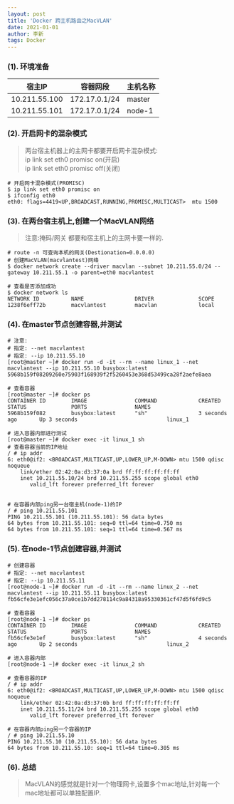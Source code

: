 ```yaml
---
layout: post
title: 'Docker 跨主机路由之MacVLAN'
date: 2021-01-01
author: 李新
tags: Docker
---
```


### (1). 环境准备

|  宿主IP         | 容器网段       | 主机名称     |
|  ----          | ----          |   ----      |
| 10.211.55.100  | 172.17.0.1/24 |  master     |
| 10.211.55.101  | 172.17.0.1/24 |  node-1     |

### (2). 开启网卡的混杂模式
> 两台宿主机器上的主网卡都要开启网卡混杂模式:    
> ip link set eth0 promisc on(开启)     
> ip link set eth0 promisc off(关闭)    

```
# 开启网卡混杂模式(PROMISC)
$ ip link set eth0 promisc on
$ ifconfig eth0
eth0: flags=4419<UP,BROADCAST,RUNNING,PROMISC,MULTICAST>  mtu 1500
```
### (3). 在两台宿主机上,创建一个MacVLAN网络
> 注意:掩码/网关 都要和宿主机上的主网卡要一样的.   

```
# route -n 可查询本机的网关(Destionation=0.0.0.0)
# 创建MacVLAN(macvlantest)网络
$ docker network create --driver macvlan --subnet 10.211.55.0/24 --gateway 10.211.55.1 -o parent=eth0 macvlantest

# 查看是否添加成功
$ docker network ls
NETWORK ID          NAME                DRIVER              SCOPE
1238f6eff72b        macvlantest         macvlan             local
```
### (4). 在master节点创建容器,并测试
```
# 注意:
# 指定: --net macvlantest
# 指定: --ip 10.211.55.10
[root@master ~]# docker run -d -it --rm --name linux_1 --net macvlantest --ip 10.211.55.10 busybox:latest
5968b159f08209260e75903f168939f2f5260453e368d53499ca28f2aefe8aea

# 查看容器
[root@master ~]# docker ps
CONTAINER ID        IMAGE               COMMAND             CREATED             STATUS              PORTS               NAMES
5968b159f082        busybox:latest      "sh"                3 seconds ago       Up 3 seconds                            linux_1

# 进入容器内部进行测试
[root@master ~]# docker exec -it linux_1 sh
# 查看容器当前的IP地址
/ # ip addr
6: eth0@if2: <BROADCAST,MULTICAST,UP,LOWER_UP,M-DOWN> mtu 1500 qdisc noqueue
    link/ether 02:42:0a:d3:37:0a brd ff:ff:ff:ff:ff:ff
    inet 10.211.55.10/24 brd 10.211.55.255 scope global eth0
       valid_lft forever preferred_lft forever


# 在容器内部ping另一台宿主机(node-1)的IP
/ # ping 10.211.55.101
PING 10.211.55.101 (10.211.55.101): 56 data bytes
64 bytes from 10.211.55.101: seq=0 ttl=64 time=0.750 ms
64 bytes from 10.211.55.101: seq=1 ttl=64 time=0.567 ms
```
### (5). 在node-1节点创建容器,并测试
```
# 创建容器
# 指定: --net macvlantest
# 指定: --ip 10.211.55.11
[root@node-1 ~]# docker run -d -it --rm --name linux_2 --net macvlantest --ip 10.211.55.11 busybox:latest
fb56cfe3e1efc056c37a0ce1b7dd278114c9a84318a95330361cf47d5f6fd9c5

# 查看容器
[root@node-1 ~]# docker ps
CONTAINER ID        IMAGE               COMMAND             CREATED             STATUS              PORTS               NAMES
fb56cfe3e1ef        busybox:latest      "sh"                4 seconds ago       Up 2 seconds                            linux_2

# 进入容器内部
[root@node-1 ~]# docker exec -it linux_2 sh

# 查看容器的IP
/ # ip addr
6: eth0@if2: <BROADCAST,MULTICAST,UP,LOWER_UP,M-DOWN> mtu 1500 qdisc noqueue
    link/ether 02:42:0a:d3:37:0b brd ff:ff:ff:ff:ff:ff
    inet 10.211.55.11/24 brd 10.211.55.255 scope global eth0
       valid_lft forever preferred_lft forever

# 在容器内部ping另一个容器的IP
/ # ping 10.211.55.10
PING 10.211.55.10 (10.211.55.10): 56 data bytes
64 bytes from 10.211.55.10: seq=1 ttl=64 time=0.305 ms
```
### (6). 总结
> MacVLAN的感觉就是针对一个物理网卡,设置多个mac地址,针对每一个mac地址都可以单独配置IP. 
